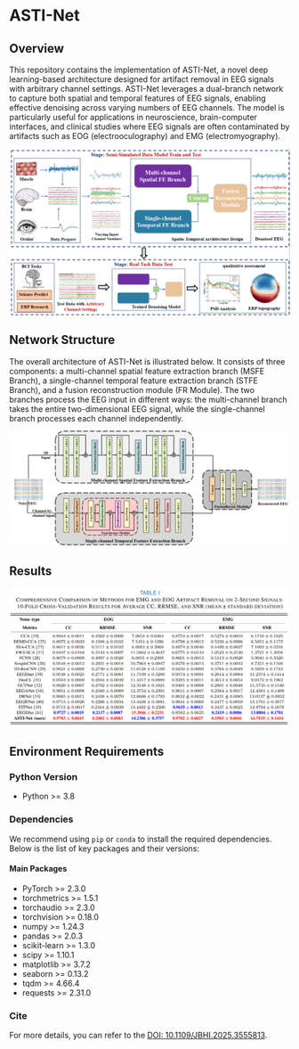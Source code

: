 # ASTI-Net
## Overview
This repository contains the implementation of ASTI-Net, a novel deep learning-based architecture designed for artifact removal in EEG signals with arbitrary channel settings. ASTI-Net leverages a dual-branch network to capture both spatial and temporal features of EEG signals, enabling effective denoising across varying numbers of EEG channels. The model is particularly useful for applications in neuroscience, brain-computer interfaces, and clinical studies where EEG signals are often contaminated by artifacts such as EOG (electrooculography) and EMG (electromyography).

![ASTI-Net Architecture](pictures/Graphical_abstract.jpg)

## Network Structure

The overall architecture of ASTI-Net is illustrated below. It consists of three components: a multi-channel spatial feature extraction branch (MSFE Branch), a single-channel temporal feature extraction branch (STFE Branch), and a fusion reconstruction module (FR Module). The two branches process the EEG input in different ways: the multi-channel branch takes the entire two-dimensional EEG signal, while the single-channel branch processes each channel independently.

![ASTI-Net Architecture](pictures/Architecture_of_ASTI-Net.jpg)

## Results
![ASTI-Net Architecture](pictures/Result_2s.jpg)

## Environment Requirements

### Python Version
- Python >= 3.8

### Dependencies

We recommend using `pip` or `conda` to install the required dependencies. Below is the list of key packages and their versions:

#### Main Packages

- PyTorch >= 2.3.0
- torchmetrics >= 1.5.1
- torchaudio >= 2.3.0
- torchvision >= 0.18.0
- numpy >= 1.24.3
- pandas >= 2.0.3
- scikit-learn >= 1.3.0
- scipy >= 1.10.1
- matplotlib >= 3.7.2
- seaborn >= 0.13.2
- tqdm >= 4.66.4
- requests >= 2.31.0

### Cite
For more details, you can refer to the [DOI: 10.1109/JBHI.2025.3555813](https://doi.org/10.1109/JBHI.2025.3555813).

